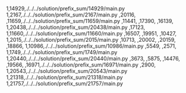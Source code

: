 1,14929,./../../solution/prefix_sum/14929/main.py
1,2167,./../../solution/prefix_sum/2167/main.py
,20116,
,11659,./../../solution/prefix_sum/11659/main.py
,11441,
,17390,
,16139,
1,20438,./../../solution/prefix_sum/20438/main.py
,17123,
1,11660,./../../solution/prefix_sum/11660/main.py
,16507,
,19951,
,10427,
1,2015,./../../solution/prefix_sum/2015/main.py
,10713,
,20002,
,20159,
,18866,
1,10986,./../../solution/prefix_sum/10986/main.py
,5549,
,2571,
1,1749,./../../solution/prefix_sum/1749/main.py
1,20440,./../../solution/prefix_sum/20440/main.py
,3673,
,5875,
,14476,
,19566,
,16971,./../../solution/prefix_sum/16971/main.py
,2900,
1,20543,./../../solution/prefix_sum/20543/main.py
1,21318,./../../solution/prefix_sum/21318/main.py
1,21757,./../../solution/prefix_sum/21757/main.py

